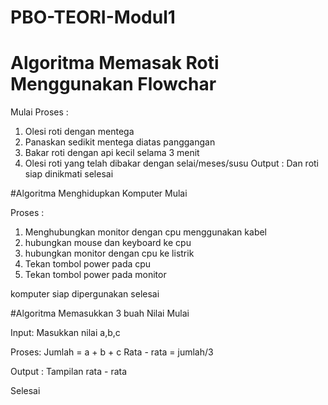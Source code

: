 # PBO-TEORI-Modul1
# Algoritma Memasak Roti Menggunakan Flowchar
Mulai
Proses :

1. Olesi roti dengan mentega
2. Panaskan sedikit mentega diatas panggangan
3. Bakar roti dengan api kecil selama 3 menit
4. Olesi roti yang telah dibakar dengan selai/meses/susu Output : Dan roti siap dinikmati
selesai

#Algoritma Menghidupkan Komputer
Mulai

Proses :

1. Menghubungkan monitor dengan cpu menggunakan kabel
2. hubungkan mouse dan keyboard ke cpu
3. hubungkan monitor dengan cpu ke listrik
4. Tekan tombol power pada cpu
5. Tekan tombol power pada monitor

komputer siap dipergunakan
selesai

#Algoritma Memasukkan 3 buah Nilai
Mulai

Input: Masukkan nilai a,b,c

Proses: Jumlah = a + b + c Rata - rata = jumlah/3

Output : Tampilan rata - rata

Selesai
